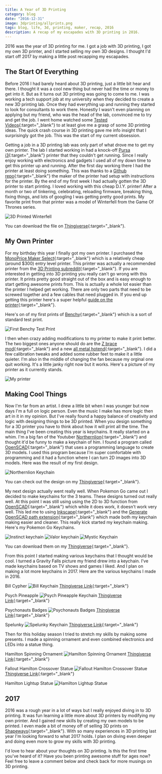 ```yaml
---
title: A Year of 3D Printing
category: blog
date: "2016-12-31"
image: 3dprinting/allprints.png
tags: blog, life, 3d, printing, maker, recap, 2016
description: A recap of my escapades with 3D printing in 2016.
---
```


2016 was the year of 3D printing for me. I got a job with 3D printing, I got my own 3D printer, and I started selling my own 3D designs. I thought I'd start off 2017 by making a little post recapping my escapades.

## The Start Of Everything

Before 2016 I had barely heard about 3D printing, just a little bit hear and there. I thought it was a cool new thing but never had the time or money to get into it. But as it turns out 3D printing was going to come to me. I was working a tech support job at my university when they decided to create a new 3D printing lab. Once they had everything up and running they started to look for consultants to work there. Honestly I wasn't even planning on applying but my friend, who was the head of the lab, convinced me to try and get the job. I went home watched some [Tested Videos]{:target="_blank"} to at least give me a grasp of some 3D printing ideas. The quick crash course in 3D printing gave me info insight that I surprisingly got the job. This was the start of my current obsession.

Getting a job in a 3D printing lab was only part of what drove me to get my own printer. The lab I started working in had a knock-off [Pursa i3]{:target="_blank"} printer that they couldn't get running. Since I really enjoy working with electronics and gadgets I used all of my down time to get this printer up and running. After the first day working there I had the printer at least doing something. This was thanks to a [Github repo]{:target="_blank"} the maker of the printer had setup with instructions for the printer.
By the end of my first week I had actually gotten the 3D printer to start printing. I loved working with this cheap D.I.Y. printer! After a month or two of tinkering, celebrating, reloading firmware, breaking thing, fixing things, and lots of googling I was getting pretty good prints. My favorite print from that printer was a model of Winterfell from the Game Of Thrones series.

![3D Printed Winterfell][WinterfellPrint]


You can download the file on [Thingiverse][WinterfellLink]{:target="_blank"}.

## My Own Printer

For my birthday this year I finally got my own printer. I purchased the [MonoPrice Maker Select]{:target="_blank"} which is a relatively cheap (around $300) entry level printer. This printer was actually a recommended printer from the [3D Printing subreddit]{:target="_blank"}. If you are interested in getting into 3D printing you really can't go wrong with this printer. It prints pretty good straight out of the box and is easy enough to start getting awesome prints from. This is actually a whole lot easier than the printer I helped get working. There are only two parts that need to be screwed together and a few cables that need plugged in. If you end up getting this printer here's a super helpful [guide on the printer]{:target="_blank"}.

Here's on of my first prints of [Benchy][BenchyLink]{:target="_blank"} which is a sort of standard test print.

![First Benchy Test Print][Benchy Picture]

I then when crazy adding modifications to my printer to make it print better. The two biggest ones anyone should do are the [Z brace mod]{:target="_blank"} and a new [all metal hotend]{:target="_blank"}. I did a few calibration tweaks and added some rubber feet to make it a little quieter. I'm also in the middle of changing the fan because my orginal one quit working. It's a little janky right now but it works. Here's a picture of my printer as it currently stands.

![My printer][my printer]

## Making Cool Things

Now I'm far from an artist. I drew a little bit when I was younger but now days I'm a full on logic person. Even the music I make has more logic then art in it in my opinion. But I've really found a happy balance of creativity and logic with designing things to be 3D printed. When you design something for a 3D printer you have to think about how it will print all the time. The main thing I've been creating this year is keychains. It really started on a whim. I'm a big fan of the Youtuber [Northernlion]{:target="_blank"} and thought it'd be funny to make a keychain of him. I found a program called [OpenSCAD]{:target="_blank"} that uses a programming language to create 3D models. I used this program because I'm super comfortable with programming and it had a function where I can turn 2D images into 3D models. Here was the result of my first design.

![Northernlion Keychain][Northernlion Keychain]

You can check out the design on my [Thingiverse][NL Thingiverse]{:target="_blank"}.

My next design actually went really well. When Pokemon Go came out I decided to make keychains for the 3 teams. These designs turned out really well. At this point I was still using using the 2D to 3D function from [OpenSCAD]{:target="_blank"} which while it does work, it doesn't work very well. This led me to using [Inkscape]{:target="_blank"} and the [Generate OpenSCAD path extension]{:target="_blank"} which made both my keychain making easier and cleaner. This really kick started my keychain making. Here's my Pokemon Go Keychains.

![Instinct keychain][Instinct Keychain]
![Valor keychain][Valor Keychain]
![Mystic Keychain][Mystic Keychain]

You can download them on my [Thingiverse][Pokemon Go Keychain Link]{:target="_blank"}.

From this point I started making various keychains that I thought would be cool. I turned a Gravity Falls picture my friend drew into a keychain. I've made keychains based on TV shows and games I liked. And I plan on making a lot more keychains in 2017. Here are the various keychains I made in 2016.

Bill Cypher
![Bill Keychain][Bill KeyChain]
[Thingiverse Link][Bill Thingiverse]{:target="_blank"}

Psych Pineapple
![Psych Pineapple Keychain][Psych Keychain]
[Thingiverse Link][Psych Thingiverse]{:target="_blank"}

Psychonauts Badges
![Psychonauts Badges][Psychonauts Badges]
[Thingiverse Link][Psychonauts Thingiverse]{:target="_blank"}

Spelunky
![Spelunky Keychain][Spelunky Keychain]
[Thingiverse Link][Spelunky Thingiverse]{:target="_blank"}

Then for this holiday season I tried to stretch my skills by making some presents. I made a spinning ornament and even combined electronics and LEDs into a statue thing.

Hamilton Spinning Ornament
![Hamilton Spinning Ornament][Ham ornament]
[Thingiverse Link][Ham Ornament Thingiverse]{:target="_blank"}

Fallout Hamilton Crossover Statue
![Fallout Hamilton Crossover Statue][Fallout statue]
[Thingiverse Link][Fallout Thingiverse]{:target="_blank"}

Hamilton Lightup Statue
![Hamilton Lightup Statue][Ham Statue]

## 2017

2016 was a rough year in a lot of ways but I really enjoyed diving in to 3D printing. It was fun learning a little more about 3D printers by modifying my own printer. And I gained new skills by creating my own models to be printed. I even made a bit of money off of selling 3D prints on [Shapeways]{:target="_blank"}. With so many experiences in 3D printing last year I'm looking forward to what 2017 holds. I plan on diving even deeper and doing even more to grow my skills with 3D printing. 

I'd love to hear about your thoughts on 3D printing. Is this the first time you've heard of it? Have you been printing awesome stuff for ages now? Feel free to leave a comment below and check back for more musings on 3D printing.

[Tested Videos]: https://www.youtube.com/watch?v=b0U6LgmB0j4 
[Pursa i3]: http://www.prusa3d.com
[Github repo]: https://github.com/garynmckinney/3DPrinter
[WinterfellLink]: http://www.thingiverse.com/thing:39680
[WinterfellPrint]: {{site.baseurl}}/assets/3dprinting/winterfell.jpg
[Monoprice Maker Select]: http://www.monoprice.com/product?p_id=13860
[3D Printing subreddit]: https://www.reddit.com/r/3Dprinting/
[guide on the printer]: http://3dprinterwiki.info/wiki/wanhao-duplicator-i3/
[BenchyLink]: http://www.3dbenchy.com
[Benchy Picture]: {{site.baseurl}}/assets/3dprinting/benchy.jpg
[Z brace mod]: http://www.thingiverse.com/thing:921948
[all metal hotend]: http://www.micro-swiss.com/product-page/29551477-6081-c30f-04fe-cece31e3ba6f
[my printer]: {{site.baseurl}}/assets/3dprinting/myprinter.png
[Northernlion]: https://www.youtube.com/user/Northernlion
[OpenSCAD]: http://www.openscad.org
[Northernlion Keychain]: {{site.baseurl}}/assets/3dprinting/nlKeychain.png
[NL Thingiverse]: http://www.thingiverse.com/thing:1591913
[Inkscape]: https://inkscape.org/en/
[Generate OpenSCAD path extension]: http://www.thingiverse.com/thing:25036
[Instinct Keychain]: {{site.baseurl}}/assets/3dprinting/instinctKeychain.png
[Valor Keychain]: {{site.baseurl}}/assets/3dprinting/valorKeychain.png
[Mystic Keychain]: {{site.baseurl}}/assets/3dprinting/mysticKeychain.png
[Pokemon Go Keychain Link]: http://www.thingiverse.com/cxsquared/collections/pokemon-go-keychains
[Bill KeyChain]: {{site.baseurl}}/assets/3dprinting/billKeychain.jpg
[Bill Thingiverse]: http://www.thingiverse.com/thing:1738493
[Psych Keychain]: {{site.baseurl}}/assets/3dprinting/psychKeychain.jpg
[Psych Thingiverse]: http://www.thingiverse.com/thing:1649355
[Psychonauts Badges]: {{site.baseurl}}/assets/3dprinting/psychonautsBadges.jpg
[Psychonauts Thingiverse]: http://www.thingiverse.com/thing:1940017
[Spelunky Keychain]: {{site.baseurl}}/assets/3dprinting/spelunkyKeychain.png
[Spelunky Thingiverse]: http://www.thingiverse.com/thing:1976613
[Ham ornament]: {{site.baseurl}}/assets/3dprinting/hamOrnament.png
[Ham Ornament Thingiverse]: http://www.thingiverse.com/thing:1935739
[Fallout statue]: {{site.baseurl}}/assets/3dprinting/falloutStatue.png
[Fallout Thingiverse]: http://www.thingiverse.com/thing:1976702
[Ham Statue]: {{site.baseurl}}/assets/3dprinting/hamStatueFull.png
[Shapeways]: http://www.shapeways.com/shops/nerdy-knickknacks

